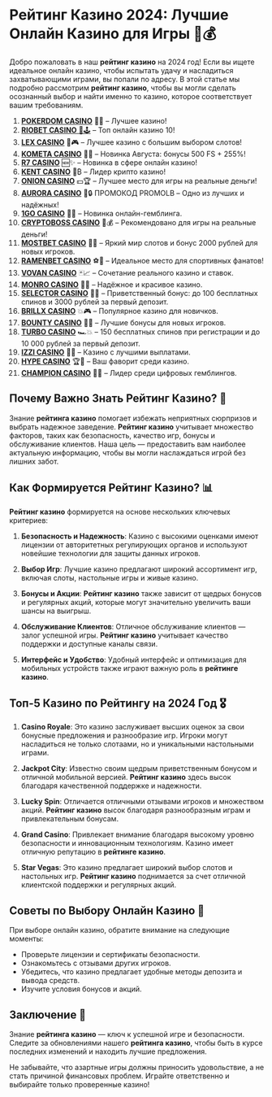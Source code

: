 # Рейтинг Казино 2024: Лучшие Онлайн Казино для Игры 🎰💰

Добро пожаловать в наш **рейтинг казино** на 2024 год! Если вы ищете идеальное онлайн казино, чтобы испытать удачу и насладиться захватывающими играми, вы попали по адресу. В этой статье мы подробно рассмотрим **рейтинг казино**, чтобы вы могли сделать осознанный выбор и найти именно то казино, которое соответствует вашим требованиям.
1. [**POKERDOM CASINO**](https://4pd-stat.com/click/65c385136bcc63141167f1e3/4450/13807/subaccount) 🎰🔥 – Лучшее казино!
1. [**RIOBET CASINO** 🌟🕹️](https://tracker.rioaffi.com/link?btag=1027246_346134) – Топ онлайн казино 10!
1. [**LEX CASINO**](https://lex-ircp01.com/c71ab4dfb) 🎯🎮 – Лучшее казино с большим выбором слотов!
1. [**KOMETA CASINO**](https://stars-flight.com/s2371995e) 🚀🎁 – Новинка Августа: бонусы 500 FS + 255%!
1. [**R7 CASINO**](https://aristocratic-hall.com/s9f210880) 🆕✨ – Новинка в сфере онлайн казино!
1. [**KENT CASINO**](https://passage-through-deserts.com/de0514c15) 💎₿ – Лидер крипто казино!
1. [**ONION CASINO**](https://obclk001-2d.top/click?offer_id=986&partner_id=10542&landing_id=1798&utm_medium=affiliate&sub_1=oncasino3) 💵🏆 – Лучшее место для игры на реальные деньги!
1. [**AURORA CASINO**](https://10trafic-stat2.com/click/668546566bcc6313411604c7/6766/15114/subaccount?promocode=PROMOLB) 🌌🔒 ПРОМОКОД PROMOLB – Одно из лучших и надёжных!
1. [**1GO CASINO**](https://1go-ircp01.com/ce015f410) 🎉🎲 – Новинка онлайн-гемблинга.
1. [**CRYPTOBOSS CASINO**](https://cryptobossc.online/d847bcfa9) 👑💰 – Рекомендовано для игры на реальные деньги!
1. [**MOSTBET CASINO**](https://ktbtis024ifqfn0mst.com/beQs) 🎡💫 – Яркий мир слотов и бонус 2000 рублей для новых игроков.
1. [**RAMENBET CASINO**](https://get.saltyram.com/ru/registration?apkpop=0&partner=p24970p3296034p5526) ⚽🏅 – Идеальное место для спортивных фанатов!
1. [**VOVAN CASINO**](https://vovan.site/d2375cf9b) 🃏📈 – Сочетание реального казино и ставок.
1. [**MONRO CASINO**](https://mnr-ircp01.com/c3ce72a2c) 🌟💖 – Надёжное и красивое казино.
1. [**SELECTOR CASINO**](https://gosel.pl/SELVK) 🎁🎉 – Приветственный бонус: до 100 бесплатных спинов и 3000 рублей за первый депозит.
1. [**BRILLX CASINO**](https://brillx.pub/BRIVK) 💥🎮 – Популярное казино для новичков.
1. [**BOUNTY CASINO**](https://bounty-casino.de/BOVK) 🎯🎁 – Лучшие бонусы для новых игроков.
1. [**TURBO CASINO**](https://turbo-casino.pro/TURVK) 🏎️💥 – 150 бесплатных спинов при регистрации и до 10 000 рублей за первый депозит.
1. [**IZZI CASINO**](https://izzi-fr03.com/ca7c8a7b7) 💸🔝 – Казино с лучшими выплатами.
1. [**HYPE CASINO**](https://hypekaz.com/dc2f44ad0) 🏆🎉 – Ваш фаворит среди казино.
1. [**CHAMPION CASINO**](https://champcasino.ink/pobeda/doa-hats?p80412p305331p112c) 🥇🎰 – Лидер среди цифровых гемблингов.


## Почему Важно Знать Рейтинг Казино? 🤔

Знание **рейтинга казино** помогает избежать неприятных сюрпризов и выбрать надежное заведение. **Рейтинг казино** учитывает множество факторов, таких как безопасность, качество игр, бонусы и обслуживание клиентов. Наша цель — предоставить вам наиболее актуальную информацию, чтобы вы могли наслаждаться игрой без лишних забот.

## Как Формируется Рейтинг Казино? 📊

**Рейтинг казино** формируется на основе нескольких ключевых критериев:

1. **Безопасность и Надежность**: Казино с высокими оценками имеют лицензии от авторитетных регулирующих органов и используют новейшие технологии для защиты данных игроков.
   
2. **Выбор Игр**: Лучшие казино предлагают широкий ассортимент игр, включая слоты, настольные игры и живые казино.

3. **Бонусы и Акции**: **Рейтинг казино** также зависит от щедрых бонусов и регулярных акций, которые могут значительно увеличить ваши шансы на выигрыш.

4. **Обслуживание Клиентов**: Отличное обслуживание клиентов — залог успешной игры. **Рейтинг казино** учитывает качество поддержки и доступные каналы связи.

5. **Интерфейс и Удобство**: Удобный интерфейс и оптимизация для мобильных устройств также играют важную роль в **рейтинге казино**.

## Топ-5 Казино по Рейтингу на 2024 Год 🎖️

1. **Casino Royale**: Это казино заслуживает высших оценок за свои бонусные предложения и разнообразие игр. Игроки могут насладиться не только слотаами, но и уникальными настольными играми.

2. **Jackpot City**: Известно своим щедрым приветственным бонусом и отличной мобильной версией. **Рейтинг казино** здесь высок благодаря качественной поддержке и надежности.

3. **Lucky Spin**: Отличается отличными отзывами игроков и множеством акций. **Рейтинг казино** высок благодаря разнообразным играм и привлекательным бонусам.

4. **Grand Casino**: Привлекает внимание благодаря высокому уровню безопасности и инновационным технологиям. Казино имеет отличную репутацию в **рейтинге казино**.

5. **Star Vegas**: Это казино предлагает широкий выбор слотов и настольных игр. **Рейтинг казино** поднимается за счет отличной клиентской поддержки и регулярных акций.

## Советы по Выбору Онлайн Казино 🎲

При выборе онлайн казино, обратите внимание на следующие моменты:

- Проверьте лицензии и сертификаты безопасности.
- Ознакомьтесь с отзывами других игроков.
- Убедитесь, что казино предлагает удобные методы депозита и вывода средств.
- Изучите условия бонусов и акций.

## Заключение 🎉

Знание **рейтинга казино** — ключ к успешной игре и безопасности. Следите за обновлениями нашего **рейтинга казино**, чтобы быть в курсе последних изменений и находить лучшие предложения.

Не забывайте, что азартные игры должны приносить удовольствие, а не стать причиной финансовых проблем. Играйте ответственно и выбирайте только проверенные казино!
